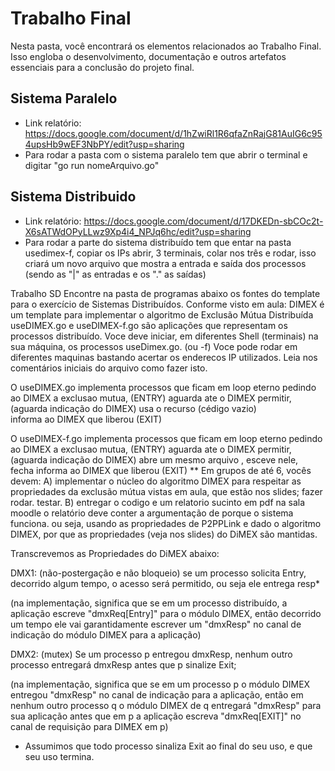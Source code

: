 # Trabalho Final
Nesta pasta, você encontrará os elementos relacionados ao Trabalho Final. Isso engloba o desenvolvimento, documentação e outros artefatos essenciais para a conclusão do projeto final.

## Sistema Paralelo
- Link relatório: https://docs.google.com/document/d/1hZwiRl1R6qfaZnRajG81AuIG6c954upsHb9wEF3NbPY/edit?usp=sharing
- Para rodar a pasta com o sistema paralelo tem que abrir o terminal e digitar "go run nomeArquivo.go"

## Sistema Distribuido
- Link relatório: https://docs.google.com/document/d/17DKEDn-sbCOc2t-X6sATWdOPyLLwz9Xp4i4_NPJq6hc/edit?usp=sharing
- Para rodar a parte do sistema distribuído tem que entar na pasta usedimex-f, copiar os IPs abrir, 3 terminais, colar nos três e rodar, isso criará um novo arquivo que mostra a entrada e saída dos processos (sendo as "|" as entradas e os "." as saídas)


Trabalho SD
  Encontre na pasta de programas abaixo os fontes do template para o exercício de Sistemas Distribuídos.
  Conforme visto em aula:
        DIMEX é um template para implementar o algoritmo de Exclusão Mútua Distribuída
        useDIMEX.go e useDIMEX-f.go são aplicações que representam os processos distribuído.
  Voce deve iniciar, em diferentes Shell (terminais) na sua máquina, os processos useDimex.go. (ou -f)
  Voce pode rodar em diferentes maquinas bastando acertar os enderecos IP utilizados.
  Leia nos comentários iniciais do arquivo como fazer isto.

  O useDIMEX.go implementa processos que ficam em loop eterno 
        pedindo ao DIMEX a exclusao mutua,  (ENTRY)
        aguarda ate o DIMEX permitir,       (aguarda indicação do DIMEX)
        usa o recurso (cédigo vazio)  
        informa ao DIMEX que liberou        (EXIT)

  O useDIMEX-f.go implementa processos que ficam em loop eterno 
        pedindo ao DIMEX a exclusao mutua,  (ENTRY)
        aguarda ate o DIMEX permitir,       (aguarda indicação do DIMEX)
               abre um mesmo arquivo , 
               esceve nele,  
               fecha
        informa ao DIMEX que liberou        (EXIT)
** Em grupos de até 6, vocês devem:
    A) implementar o núcleo do algoritmo DIMEX para respeitar as propriedades
        da exclusão mútua vistas em aula, que estão nos slides;
        fazer rodar.  testar.
    B) entregar o codigo e um relatorio sucinto em pdf na sala moodle
       o relatório deve conter a argumentação de porque o sistema funciona.
       ou seja, usando as propriedades de P2PPLink e dado o algoritmo DIMEX,
       por que as propriedades (veja nos slides) do DiMEX são mantidas.

Transcrevemos as Propriedades do DiMEX abaixo:

DMX1: (não-postergação e não bloqueio) se um processo solicita Entry,   decorrido algum tempo, o acesso será permitido,
ou seja ele entrega   resp*  

(na implementação, significa que se em um processo distribuído, a aplicação escreve "dmxReq[Entry]" para o módulo DIMEX,
então decorrido um tempo ele vai garantidamente escrever um "dmxResp" no canal de indicação do módulo DIMEX para a aplicação)

DMX2: (mutex) Se um processo p entregou dmxResp, nenhum outro processo entregará   dmxResp antes que p sinalize Exit;

(na implementação, significa que
se em um processo p o módulo  DIMEX entregou "dmxResp" no canal de indicação para a aplicação, então
em nenhum outro processo  q o módulo DIMEX de q  entregará "dmxResp" para sua aplicação antes que em p
a aplicação escreva "dmxReq[EXIT]"  no canal de requisição para DIMEX em p) 

* Assumimos que todo processo sinaliza Exit ao final do seu uso, e que seu uso termina.  

